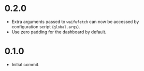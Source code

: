 # 0.2.0

- Extra arguments passed to `waifufetch` can now be accessed by configuration script (`global.args`).
- Use zero padding for the dashboard by default.

# 0.1.0

- Initial commit.
